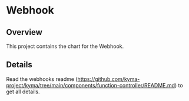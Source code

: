 # Webhook

## Overview

This project contains the chart for the Webhook.

## Details

Read the webhooks readme (https://github.com/kyma-project/kyma/tree/main/components/function-controller/README.md) to get all details.
